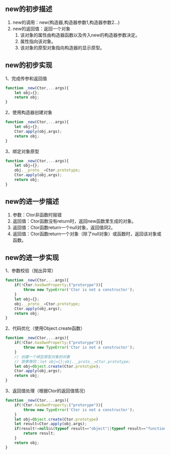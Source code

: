 ## new的初步描述

1. new的调用：new(构造器,构造器参数1,构造器参数2...)
2. new的返回值：返回一个对象
   1. 该对象的属性由构造器函数以及传入new的构造器参数决定。
   2. 属性指向该对象。
   3. 该对象的原型对象指向构造器的显示原型。



## new的初步实现

1、完成传参和返回值

``` javascript
function _new(Ctor,...args){
    let obj={};
    return obj;
}
```

2、使用构造器创建对象

``` javascript
function _new(Ctor,...args){
    let obj={};
    Ctor.apply(obj,args);
    return obj;
}
```

3、绑定对象原型

``` javascript
function _new(Ctor,...args){
    let obj={};
    obj.__proto__=Ctor.prototype;
    Ctor.apply(obj,args);
    return obj;
}
```



## new的进一步描述

1. 参数：Ctor非函数时报错
2. 返回值：Ctor函数没有return时，返回new函数里生成的对象。
3. 返回值：Ctor函数return一个null对象，返回值同2。
4. 返回值：Ctor函数return一个对象（除了null对象）或函数时，返回该对象或函数。



## new的进一步实现

1、参数校验（抛出异常）

``` javascript
function _new(Ctor,...args){
    if(!Ctor.hasOwnProperty;("protorype")){
        throw new TypeError('Ctor is not a constructor');
    }
    let obj={};
    obj.__proto__=Ctor.prototype;
    Ctor.apply(obj,args);
    return obj;
}
```

2、代码优化（使用Object.create函数）

``` javascript
function _new(Ctor,...args){
    if(!Ctor.hasOwnProperty;("protorype")){
        throw new TypeError('Ctor is not a constructor');
    }
    // 创建一个绑定原型对象的对象
    // 效果等同：let obj={};obj.__proto__=Ctor.prototype;
    let obj=Object.create(Ctor.prototype);
    Ctor.apply(obj,args);
    return obj;
}
```

3、返回值处理（根据Ctor的返回值情况）

``` javascript
function _new(Ctor,...args){
    if(!Ctor.hasOwnProperty;("protorype")){
        throw new TypeError('Ctor is not a constructor');
    }
    let obj=Object.create(Ctor.prototype)
    let result=Ctor.apply(obj,args);
    if(result!=null&&(typeof result=="object"||typeof result=="function")){
        return result;
    }
    return obj;
}
```



